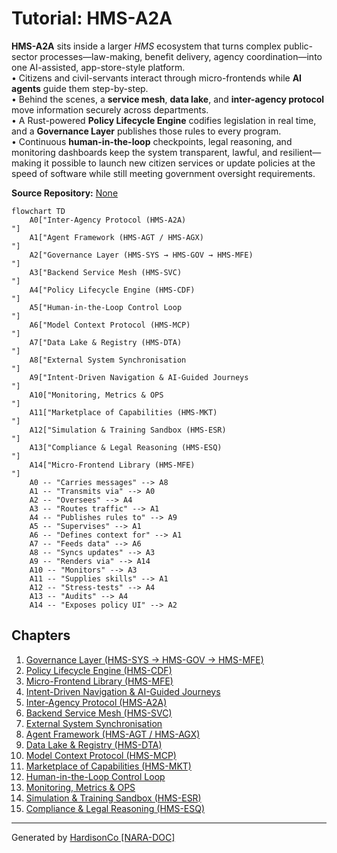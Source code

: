 # Tutorial: HMS-A2A

**HMS-A2A** sits inside a larger *HMS* ecosystem that turns complex public-sector
processes—​law-making, benefit delivery, agency coordination—​into one
AI-assisted, app-store-style platform.  
• Citizens and civil-servants interact through micro-frontends while **AI agents**
  guide them step-by-step.  
• Behind the scenes, a **service mesh**, **data lake**, and **inter-agency
  protocol** move information securely across departments.  
• A Rust-powered **Policy Lifecycle Engine** codifies legislation in real time,
  and a **Governance Layer** publishes those rules to every program.  
• Continuous **human-in-the-loop** checkpoints, legal reasoning, and
  monitoring dashboards keep the system transparent, lawful, and resilient—
  making it possible to launch new citizen services or update policies at the
  speed of software while still meeting government oversight requirements.


**Source Repository:** [None](None)

```mermaid
flowchart TD
    A0["Inter-Agency Protocol (HMS-A2A)
"]
    A1["Agent Framework (HMS-AGT / HMS-AGX)
"]
    A2["Governance Layer (HMS-SYS → HMS-GOV → HMS-MFE)
"]
    A3["Backend Service Mesh (HMS-SVC)
"]
    A4["Policy Lifecycle Engine (HMS-CDF)
"]
    A5["Human-in-the-Loop Control Loop
"]
    A6["Model Context Protocol (HMS-MCP)
"]
    A7["Data Lake & Registry (HMS-DTA)
"]
    A8["External System Synchronisation
"]
    A9["Intent-Driven Navigation & AI-Guided Journeys
"]
    A10["Monitoring, Metrics & OPS
"]
    A11["Marketplace of Capabilities (HMS-MKT)
"]
    A12["Simulation & Training Sandbox (HMS-ESR)
"]
    A13["Compliance & Legal Reasoning (HMS-ESQ)
"]
    A14["Micro-Frontend Library (HMS-MFE)
"]
    A0 -- "Carries messages" --> A8
    A1 -- "Transmits via" --> A0
    A2 -- "Oversees" --> A4
    A3 -- "Routes traffic" --> A1
    A4 -- "Publishes rules to" --> A9
    A5 -- "Supervises" --> A1
    A6 -- "Defines context for" --> A1
    A7 -- "Feeds data" --> A6
    A8 -- "Syncs updates" --> A3
    A9 -- "Renders via" --> A14
    A10 -- "Monitors" --> A3
    A11 -- "Supplies skills" --> A1
    A12 -- "Stress-tests" --> A4
    A13 -- "Audits" --> A4
    A14 -- "Exposes policy UI" --> A2
```

## Chapters

1. [Governance Layer (HMS-SYS → HMS-GOV → HMS-MFE)
](01_governance_layer__hms_sys___hms_gov___hms_mfe__.md)
2. [Policy Lifecycle Engine (HMS-CDF)
](02_policy_lifecycle_engine__hms_cdf__.md)
3. [Micro-Frontend Library (HMS-MFE)
](03_micro_frontend_library__hms_mfe__.md)
4. [Intent-Driven Navigation & AI-Guided Journeys
](04_intent_driven_navigation___ai_guided_journeys_.md)
5. [Inter-Agency Protocol (HMS-A2A)
](05_inter_agency_protocol__hms_a2a__.md)
6. [Backend Service Mesh (HMS-SVC)
](06_backend_service_mesh__hms_svc__.md)
7. [External System Synchronisation
](07_external_system_synchronisation_.md)
8. [Agent Framework (HMS-AGT / HMS-AGX)
](08_agent_framework__hms_agt___hms_agx__.md)
9. [Data Lake & Registry (HMS-DTA)
](09_data_lake___registry__hms_dta__.md)
10. [Model Context Protocol (HMS-MCP)
](10_model_context_protocol__hms_mcp__.md)
11. [Marketplace of Capabilities (HMS-MKT)
](11_marketplace_of_capabilities__hms_mkt__.md)
12. [Human-in-the-Loop Control Loop
](12_human_in_the_loop_control_loop_.md)
13. [Monitoring, Metrics & OPS
](13_monitoring__metrics___ops_.md)
14. [Simulation & Training Sandbox (HMS-ESR)
](14_simulation___training_sandbox__hms_esr__.md)
15. [Compliance & Legal Reasoning (HMS-ESQ)
](15_compliance___legal_reasoning__hms_esq__.md)


---

Generated by [HardisonCo [NARA-DOC]](https://github.com/The-Pocket/Tutorial-Codebase-Knowledge)